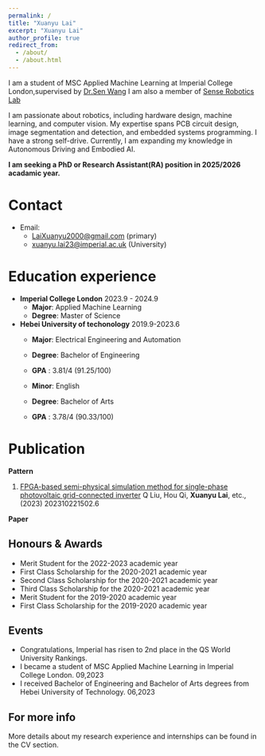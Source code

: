 ```yaml
---
permalink: /
title: "Xuanyu Lai"
excerpt: "Xuanyu Lai"
author_profile: true
redirect_from: 
  - /about/
  - /about.html
---
```

I am a student of MSC Applied Machine Learning at Imperial College London,supervised by [Dr.Sen Wang](https://profiles.imperial.ac.uk/sen.wang) 
I am also a member of [Sense Robotics Lab](https://www.imperial.ac.uk/sense-robotics-lab/research/)

I am passionate about robotics, including hardware design, machine learning, and computer vision. My expertise spans PCB circuit design, image segmentation and detection, and embedded systems programming. I  have a strong self-drive. Currently, I am expanding my knowledge in Autonomous Driving and Embodied AI.

**I am seeking a PhD or Research Assistant(RA) position in 2025/2026 acadamic year.**

Contact
======
* Email:
  * LaiXuanyu2000@gmail.com       (primary)
  * xuanyu.lai23@imperial.ac.uk   (University)

Education experience
======
* **Imperial College London**  2023.9 - 2024.9
  * **Major**: Applied Machine Learning
  * **Degree**: Master of Science
* **Hebei University of techonology** 2019.9-2023.6
  * **Major**: Electrical Engineering and Automation
  * **Degree**: Bachelor of Engineering
  * **GPA** : 3.81/4 (91.25/100)
 
  * **Minor**: English
  * **Degree**: Bachelor of Arts
  * **GPA** : 3.78/4 (90.33/100)

Publication
======
**Pattern**
1. [ FPGA-based semi-physical simulation method for single-phase photovoltaic grid-connected inverter](https://worldwide.espacenet.com/publicationDetails/biblio?FT=D&date=20230602&DB=&locale=&CC=CN&NR=116205179A&KC=A&ND=1)
Q Liu, Hou Qi, **Xuanyu Lai**, etc., (2023) 202310221502.6 

**Paper**

Honours & Awards
------
* Merit Student for the 2022-2023 academic year
* First Class Scholarship for the 2020-2021 academic year
* Second Class Scholarship for the 2020-2021 academic year
* Third Class Scholarship for the 2020-2021 academic year
* Merit Student for the 2019-2020 academic year
* First Class Scholarship for the 2019-2020 academic year

Events
------
* Congratulations, Imperial has risen to 2nd place in the QS World University Rankings.
* I became a student of MSC Applied Machine Learning in Imperial College London. 09,2023
* I received Bachelor of Engineering and Bachelor of Arts degrees from Hebei University of Technology. 06,2023

For more info
------
More details about my research experience and internships can be found in the CV section.
